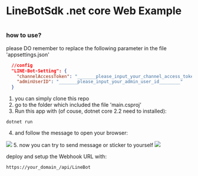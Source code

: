 #
# LineBotSdk .net core Web Example
#

### how to use?
please DO remember to replace the following parameter in the file 'appsettings.json'
```json
  //config
  "LINE-Bot-Setting": {
    "channelAccessToken": "_______please_input_your_channel_access_token________",
    "adminUserID": "_______please_input_your_admin_user_id________"
  }
```

1. you can simply clone this repo
2. go to the folder which included the file 'main.csproj'
3. Run this app with (of couse, dotnet core 2.2 need to installed):
```
dotnet run 
```
4. and follow the message to open your browser: 
<img src='https://i.imgur.com/VDZ7ebG.png'/>
5. now you can try to send message or sticker to yourself
<img src='https://i.imgur.com/pjiXSqR.png'/> 

deploy and setup the Webhook URL with:
```
https://your_domain_/api/LineBot
```